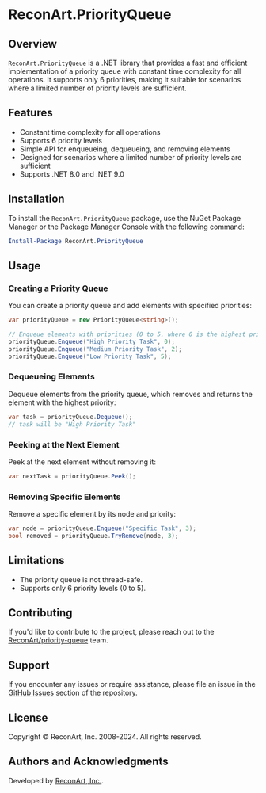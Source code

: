 # ReconArt.PriorityQueue

## Overview

`ReconArt.PriorityQueue` is a .NET library that provides a fast and efficient implementation of a priority queue with constant time complexity for all operations. It supports only 6 priorities, making it suitable for scenarios where a limited number of priority levels are sufficient.

## Features

- Constant time complexity for all operations
- Supports 6 priority levels
- Simple API for enqueueing, dequeueing, and removing elements
- Designed for scenarios where a limited number of priority levels are sufficient
- Supports .NET 8.0 and .NET 9.0

## Installation

To install the `ReconArt.PriorityQueue` package, use the NuGet Package Manager or the Package Manager Console with the following command:

```powershell
Install-Package ReconArt.PriorityQueue
```

## Usage

### Creating a Priority Queue

You can create a priority queue and add elements with specified priorities:

```csharp
var priorityQueue = new PriorityQueue<string>();

// Enqueue elements with priorities (0 to 5, where 0 is the highest priority)
priorityQueue.Enqueue("High Priority Task", 0);
priorityQueue.Enqueue("Medium Priority Task", 2);
priorityQueue.Enqueue("Low Priority Task", 5);
```

### Dequeueing Elements

Dequeue elements from the priority queue, which removes and returns the element with the highest priority:

```csharp
var task = priorityQueue.Dequeue();
// task will be "High Priority Task"
```

### Peeking at the Next Element

Peek at the next element without removing it:

```csharp
var nextTask = priorityQueue.Peek();
```

### Removing Specific Elements

Remove a specific element by its node and priority:

```csharp
var node = priorityQueue.Enqueue("Specific Task", 3);
bool removed = priorityQueue.TryRemove(node, 3);
```

## Limitations

- The priority queue is not thread-safe.
- Supports only 6 priority levels (0 to 5).

## Contributing

If you'd like to contribute to the project, please reach out to the [ReconArt/priority-queue](https://github.com/ReconArt/priority-queue) team.

## Support

If you encounter any issues or require assistance, please file an issue in the [GitHub Issues](https://github.com/ReconArt/priority-queue/issues) section of the repository.

## License

Copyright © ReconArt, Inc. 2008-2024. All rights reserved.

## Authors and Acknowledgments

Developed by [ReconArt, Inc.](https://reconart.com/).
